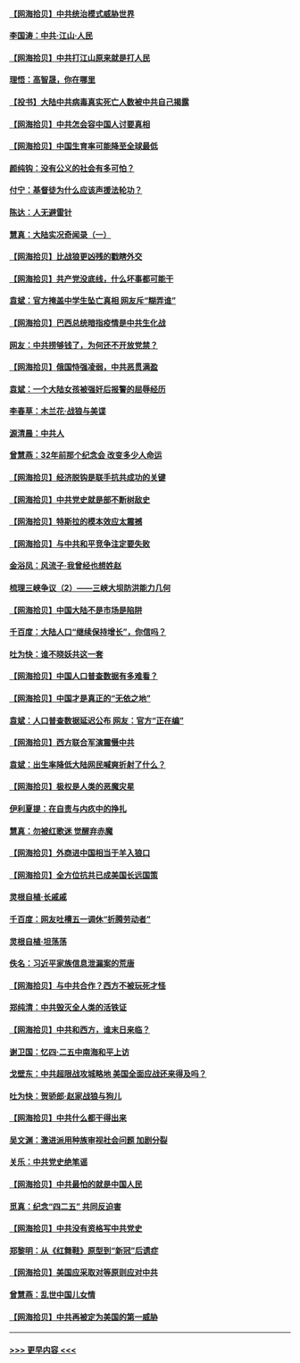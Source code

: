 #### [【网海拾贝】中共统治模式威胁世界](../pages/nsc993/n12957622.md?t=05190301) 
#### [李国涛：中共‧江山‧人民](../pages/nsc993/n12957502.md?t=05190301) 
#### [【网海拾贝】中共打江山原来就是打人民](../pages/nsc993/n12954345.md?t=05190301) 
#### [理悟：高智晟，你在哪里](../pages/nsc993/n12953115.md?t=05190301) 
#### [【投书】大陆中共病毒真实死亡人数被中共自己揭露](../pages/nsc993/n12953050.md?t=05190301) 
#### [【网海拾贝】中共怎会容中国人讨要真相](../pages/nsc993/n12952161.md?t=05190301) 
#### [【网海拾贝】中国生育率可能降至全球最低](../pages/nsc993/n12948793.md?t=05190301) 
#### [颜纯钩：没有公义的社会有多可怕？](../pages/nsc993/n12947626.md?t=05190301) 
#### [付宁：基督徒为什么应该声援法轮功？](../pages/nsc993/n12947233.md?t=05190301) 
#### [陈达：人无避雷针](../pages/nsc993/n12947098.md?t=05190301) 
#### [慧真：大陆实况奇闻录（一）](../pages/nsc993/n12945811.md?t=05190301) 
#### [【网海拾贝】比战狼更凶残的戳瞎外交](../pages/nsc993/n12945717.md?t=05190301) 
#### [【网海拾贝】共产党没底线，什么坏事都可能干](../pages/nsc993/n12942090.md?t=05190301) 
#### [袁斌：官方掩盖中学生坠亡真相 网友斥“糊弄谁”](../pages/nsc993/n12942029.md?t=05190301) 
#### [【网海拾贝】巴西总统暗指疫情是中共生化战](../pages/nsc993/n12938999.md?t=05190301) 
#### [网友：中共捞够钱了，为何还不开放党禁？](../pages/nsc993/n12938952.md?t=05190301) 
#### [【网海拾贝】俄国恃强凌弱，中共恶贯满盈](../pages/nsc993/n12936626.md?t=05190301) 
#### [袁斌：一个大陆女孩被强奸后报警的屈辱经历](../pages/nsc993/n12936547.md?t=05190301) 
#### [李春草：木兰花·战狼与美谍](../pages/nsc993/n12935995.md?t=05190301) 
#### [源清晨：中共人](../pages/nsc993/n12935589.md?t=05190301) 
#### [曾慧燕：32年前那个纪念会 改变多少人命运](../pages/nsc993/n12934233.md?t=05190301) 
#### [【网海拾贝】经济脱钩是联手抗共成功的关键](../pages/nsc993/n12934176.md?t=05190301) 
#### [【网海拾贝】中共党史就是部不断树敌史](../pages/nsc993/n12932844.md?t=05190301) 
#### [【网海拾贝】特斯拉的模本效应太震撼](../pages/nsc993/n12925626.md?t=05190301) 
#### [【网海拾贝】与中共和平竞争注定要失败](../pages/nsc993/n12923326.md?t=05190301) 
#### [金浴凤：风流子‧我曾经也想姓赵](../pages/nsc993/n12920911.md?t=05190301) 
#### [梳理三峡争议（2）——三峡大坝防洪能力几何](../pages/nsc993/n12920173.md?t=05190301) 
#### [【网海拾贝】中国大陆不是市场是陷阱](../pages/nsc993/n12920143.md?t=05190301) 
#### [千百度：大陆人口“继续保持增长”，你信吗？](../pages/nsc993/n12918946.md?t=05190301) 
#### [吐为快：谁不晓妖共这一套](../pages/nsc993/n12918941.md?t=05190301) 
#### [【网海拾贝】中国人口普查数据有多难看？](../pages/nsc993/n12917822.md?t=05190301) 
#### [【网海拾贝】中国才是真正的“无依之地”](../pages/nsc993/n12915845.md?t=05190301) 
#### [袁斌：人口普查数据延迟公布 网友：官方“正在编”](../pages/nsc993/n12915748.md?t=05190301) 
#### [【网海拾贝】西方联合军演震慑中共](../pages/nsc993/n12913466.md?t=05190301) 
#### [袁斌：出生率降低大陆网民喊爽折射了什么？](../pages/nsc993/n12913365.md?t=05190301) 
#### [【网海拾贝】极权是人类的恶魔灾星](../pages/nsc993/n12910697.md?t=05190301) 
#### [伊利夏提：在自责与内疚中的挣扎](../pages/nsc993/n12910493.md?t=05190301) 
#### [慧真：勿被红歌迷 觉醒弃赤魔](../pages/nsc993/n12910485.md?t=05190301) 
#### [【网海拾贝】外商进中国相当于羊入狼口](../pages/nsc993/n12908274.md?t=05190301) 
#### [【网海拾贝】全方位抗共已成美国长远国策](../pages/nsc993/n12906878.md?t=05190301) 
#### [灵根自植‧长戚戚](../pages/nsc993/n12905585.md?t=05190301) 
#### [千百度：网友吐槽五一调休“折腾劳动者”](../pages/nsc993/n12905934.md?t=05190301) 
#### [灵根自植‧坦荡荡](../pages/nsc993/n12905562.md?t=05190301) 
#### [佚名：习近平家族信息泄漏案的荒唐](../pages/nsc993/n12904705.md?t=05190301) 
#### [【网海拾贝】与中共合作？西方不被玩死才怪](../pages/nsc993/n12903873.md?t=05190301) 
#### [郑纯清：中共毁灭全人类的活铁证](../pages/nsc993/n12903785.md?t=05190301) 
#### [【网海拾贝】中共和西方，谁末日来临？](../pages/nsc993/n12903482.md?t=05190301) 
#### [谢卫国：忆四‧二五中南海和平上访](../pages/nsc993/n12902192.md?t=05190301) 
#### [戈壁东：中共超限战攻城略地 美国全面应战还来得及吗？](../pages/nsc993/n12902297.md?t=05190301) 
#### [吐为快：贺骄郎‧赵家战狼与狗儿](../pages/nsc993/n12902280.md?t=05190301) 
#### [【网海拾贝】中共什么都干得出来](../pages/nsc993/n12897500.md?t=05190301) 
#### [吴文渊：激进派用种族审视社会问题 加剧分裂](../pages/nsc993/n12893881.md?t=05190301) 
#### [关乐：中共党史绝笔谣](../pages/nsc993/n12897270.md?t=05190301) 
#### [【网海拾贝】中共最怕的就是中国人民](../pages/nsc993/n12894705.md?t=05190301) 
#### [觅真：纪念“四二五” 共同反迫害](../pages/nsc993/n12894553.md?t=05190301) 
#### [【网海拾贝】中共没有资格写中共党史](../pages/nsc993/n12892231.md?t=05190301) 
#### [郑黎明：从《红舞鞋》原型到“新冠”后遗症](../pages/nsc993/n12890469.md?t=05190301) 
#### [【网海拾贝】美国应采取对等原则应对中共](../pages/nsc993/n12889176.md?t=05190301) 
#### [曾慧燕：乱世中国儿女情](../pages/nsc993/n12887931.md?t=05190301) 
#### [【网海拾贝】中共再被定为美国的第一威胁](../pages/nsc993/n12887580.md?t=05190301) 

----
#### [ >>> 更早内容 <<< ](../indexes/nsc993-earlier.md)
